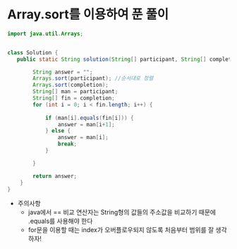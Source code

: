 # Array.sort를 이용하여 푼 풀이
  
```java
import java.util.Arrays;


class Solution {
   public static String solution(String[] participant, String[] completion) {

		String answer = "";
		Arrays.sort(participant); //순서대로 정렬
		Arrays.sort(completion);
		String[] man = participant;
		String[] fin = completion;
		for (int i = 0; i < fin.length; i++) {
            
			if (man[i].equals(fin[i])) {
                answer = man[i+1];
			} else {
				answer = man[i];
				break;
			}

		}

		return answer;
	}
}
```
- 주의사항 
  - java에서 == 비교 연산자는 String형의 값들의 주소값을 비교하기 때문에 .equals를 사용해야 한다
  - for문을 이용할 때는 index가 오버플로우되지 않도록 처음부터 범위를 잘 생각하자!
